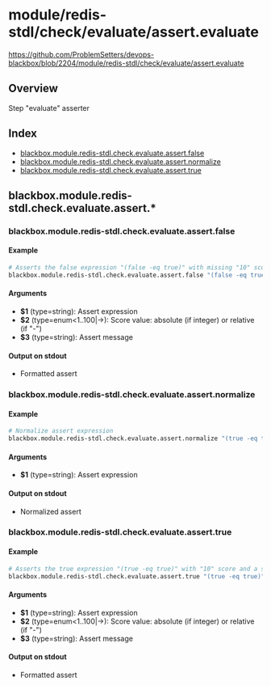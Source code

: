 # module/redis-stdl/check/evaluate/assert.evaluate

https://github.com/ProblemSetters/devops-blackbox/blob/2204/module/redis-stdl/check/evaluate/assert.evaluate

## Overview

Step "evaluate" asserter

## Index

* [blackbox.module.redis-stdl.check.evaluate.assert.false](#blackboxmoduleredis-stdlcheckevaluateassertfalse)
* [blackbox.module.redis-stdl.check.evaluate.assert.normalize](#blackboxmoduleredis-stdlcheckevaluateassertnormalize)
* [blackbox.module.redis-stdl.check.evaluate.assert.true](#blackboxmoduleredis-stdlcheckevaluateasserttrue)

## blackbox.module.redis-stdl.check.evaluate.assert.*

### blackbox.module.redis-stdl.check.evaluate.assert.false

#### Example

```bash
# Asserts the false expression "(false -eq true)" with missing "10" score and a specific message that has an argument
blackbox.module.redis-stdl.check.evaluate.assert.false "(false -eq true)" 10 "Assert message with argument '%s'" "argument"
```

#### Arguments

* **$1** (type=string): Assert expression
* **$2** (type=enum<1..100|->): Score value: absolute (if integer) or relative (if "-")
* **$3** (type=string): Assert message

#### Output on stdout

* Formatted assert

### blackbox.module.redis-stdl.check.evaluate.assert.normalize

#### Example

```bash
# Normalize assert expression
blackbox.module.redis-stdl.check.evaluate.assert.normalize "(true -eq true)"
```

#### Arguments

* **$1** (type=string): Assert expression

#### Output on stdout

* Normalized assert

### blackbox.module.redis-stdl.check.evaluate.assert.true

#### Example

```bash
# Asserts the true expression "(true -eq true)" with "10" score and a specific message that has an argument
blackbox.module.redis-stdl.check.evaluate.assert.true "(true -eq true)" 10 "Assert message with argument '%s'" "argument"
```

#### Arguments

* **$1** (type=string): Assert expression
* **$2** (type=enum<1..100|->): Score value: absolute (if integer) or relative (if "-")
* **$3** (type=string): Assert message

#### Output on stdout

* Formatted assert

